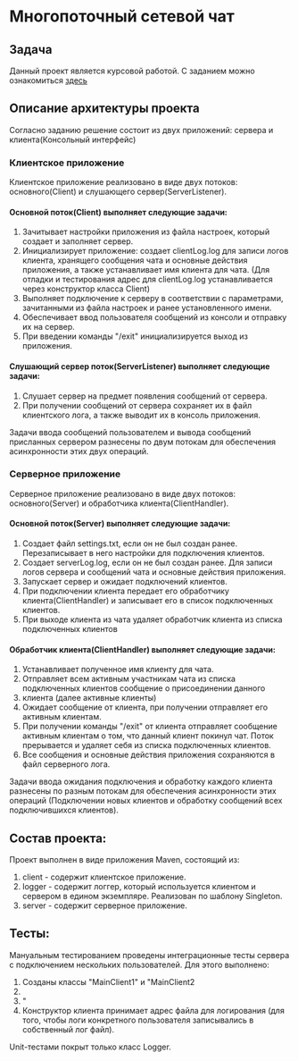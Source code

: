 # Многопоточный сетевой чат

## Задача
Данный проект является курсовой работой. С заданием можно
ознакомиться [здесь](https://github.com/netology-code/jd-homeworks/blob/master/diploma/networkchat.md)
## Описание архитектуры проекта
Согласно заданию решение состоит из двух приложений: сервера и клиента(Консольный интерфейс) 
### Клиентское приложение
Клиентское приложение реализовано в виде двух потоков: основного(Client) и слушающего сервер(ServerListener).

#### Основной поток(Client) выполняет следующие задачи:
1. Зачитывает настройки приложения из файла настроек, который создает и заполняет сервер.
2. Инициализирует приложение: создает clientLog.log для записи логов
клиента, хранящего сообщения чата и основные действия приложения, а также устанавливает имя клиента для чата.
   (Для отладки и тестирования адрес для clientLog.log устанавливается через конструктор класса Client)
3. Выполняет подключение к серверу в соответствии с параметрами, зачитанными из файла настроек
и ранее установленного имени.
4. Обеспечивает ввод пользователя сообщений из консоли и отправку их на сервер.
5. При введении команды "/exit" инициализируется выход из приложения.

#### Слушающий сервер поток(ServerListener) выполняет следующие задачи:
1. Слушает сервер на предмет появления сообщений от сервера.
2. При получении сообщений от сервера сохраняет их в файл клиентского лога, а также выводит
их в консоль приложения.

Задачи ввода сообщений пользователем и вывода сообщений присланных сервером разнесены по двум потокам для
обеспечения асинхронности этих двух операций.

### Серверное приложение
Серверное приложение реализовано в виде двух потоков: основного(Server) и обработчика клиента(ClientHandler).
#### Основной поток(Server) выполняет следующие задачи:
1. Создает файл settings.txt, если он не был создан ранее. Перезаписывает в него настройки для подключения клиентов.
2. Создает serverLog.log, если он не был создан ранее. Для записи логов сервера и сообщений чата и основные действия
приложения.
3. Запускает сервер и ожидает подключений клиентов.
4. При подключении клиента передает его обработчику клиента(ClientHandler) и записывает его в список подключенных 
клиентов. 
5. При выходе клиента из чата удаляет обработчик клиента из списка подключенных клиентов

#### Обработчик клиента(ClientHandler) выполняет следующие задачи:
1. Устанавливает полученное имя клиенту для чата.
2. Отправляет всем активным участникам чата из списка подключенных клиентов сообщение о присоединении данного 
3. клиента (далее активные клиенты)
4. Ожидает сообщение от клиента, при получении отправляет его активным клиентам.
5. При получении команды "/exit" от клиента отправляет сообщение активным клиентам о том, что данный клиент покинул чат.
Поток прерывается и удаляет себя из списка подключенных клиентов.
6. Все сообщения и основные действия приложения сохраняются в файл серверного лога.

Задачи ввода ожидания подключения и обработку каждого клиента разнесены по разным потокам для
обеспечения асинхронности этих операций (Подключении новых клиентов и обработку сообщений всех подключившихся
клиентов).


## Состав проекта:
Проект выполнен в виде приложения Maven, состоящий из:
1. client - содержит клиентское приложение.
2. logger - содержит логгер, который используется клиентом и сервером в едином экземпляре. Реализован по шаблону Singleton.
3. server - содержит серверное приложение.


## Тесты:
Мануальным тестированием проведены интеграционные тесты сервера с подключением нескольких пользователей. Для этого выполнено:
1. Созданы классы "MainClient1" и "MainClient2
2. 
3. "
4. Конструктор клиента принимает адрес файла для логирования (для того, чтобы логи конкретного пользователя
записывались в собственный лог файл).

Unit-тестами покрыт только класс Logger.
